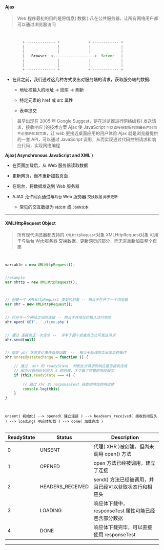 #### Ajax

> Web 程序最初的目的是将信息( 数据 ) 凡在公共服务器，让所有网络用户都可以通过浏览器访问

``` js


        + ------------- +             + ------------ +
        |               |             |              |              
        |               |             |              |
        |   Browser  <------------------->  Server   |
        |               |             |              |
        |               |             |              |  
        + ------------- +             + ------------ +


```


* 在此之前，我们通过这几种方式发出对服务端的请求，获取服务端的数据:

    - 地址栏输入的地址 -> 回车 -> 刷新
    
    - 特定元素的 href 或 src 属性
    
    - 表单提交


> 最早出现在 2005 年 Google Suggest，是在浏览器进行网络编程( 发送请求，接收响应 )的技术方案
> Ajax 使 JavaScript `可以直接获取服务端最新内容而不必重新加载页面`，让 web 更接近桌面应用的用户体验
> Ajax 就是浏览器提供的一套 API，可以通过 JavaScript 调用，从而实现通过代码控制请求和响应代码，实现网络编程


__Ajax( Asynchronous JavaScript and XML )__

* 在页面加载后，从 Web 服务器读取数据

* 更新网页，而不重新加载页面

* 在后台，将数据发送到 Web 服务器

* AJAX 允许网页通过与`后台` Web 服务器 `交换数据` `异步更新`

    - 常见的交互数据为 `纯文本` 或 `JSON文本`


***  

#### XMLHttpRequest Object

> 所有现代浏览器都支持的 `XMLHttpRequest`对象
> XMLHttpRequest对象 可用于与后台 Web服务器 交换数据，更新网页的部分，而无需重新加载整个页面

``` javascript


variable = new XMLHttpRequest();


//example
var xhttp = new XMLHttpRequest();


```


``` javascript


// 创建一个 XMLHttpRequest 类型的对象 -- 相当于打开了一个浏览器
var xhr = new XMLHttpRequest();


// 打开与一个网址之间的连接 -- 相当于在地址栏输入访问地址
xhr.open('GET', './time.php')


// 通过 连接发送一次请求 --  详单于回车或者点击访问发送请求
xhr.send(null)


// 指定 xhr 状态变化事件处理函数  --  相当于处理网页呈现后的操作
xhr.onreadystatechange = function () {

    // 通过  xhr 的 readyState  判断此次请求的响应是否接收完成
    // 因为只有响应状态为 4 的时候，才下载了完整的响应报文
    if (this.readyState === 4) {
    
        // 通过 xhr 的 responseText 获取到响应的响应体
        console.log(this)
    }
}


```


``` vim


unsent( 初始化) --> opened( 建立连接 ) --> headeers_received( 接收到相应头 ) --> loading( 响应体加载 ) --> done( 加载完成 )


```


<!-- table -->

| ReadyState | Status | Description |
| ---------- | ------ | ----------- |
| 0 | UNSENT | 代理( XHR )被创建，但尚未调用 open() 方法 |
| 1 | OPENED | open 方法已经被调用，建立了连接 |
| 2 | HEADERS_RECEIVED | send() 方法已经被调用，并且已经可以获取状态行和相应头 |
| 3 | LOADING | 响应体下载中，responseTest 属性可能已经包含部分数据 |
| 4 | DONE | 响应体下载完毕，可以直接使用 responseTest |


***